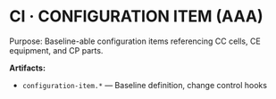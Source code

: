 # CI · CONFIGURATION ITEM (AAA)

Purpose: Baseline-able configuration items referencing CC cells, CE equipment, and CP parts.

**Artifacts:**
- `configuration-item.*` — Baseline definition, change control hooks